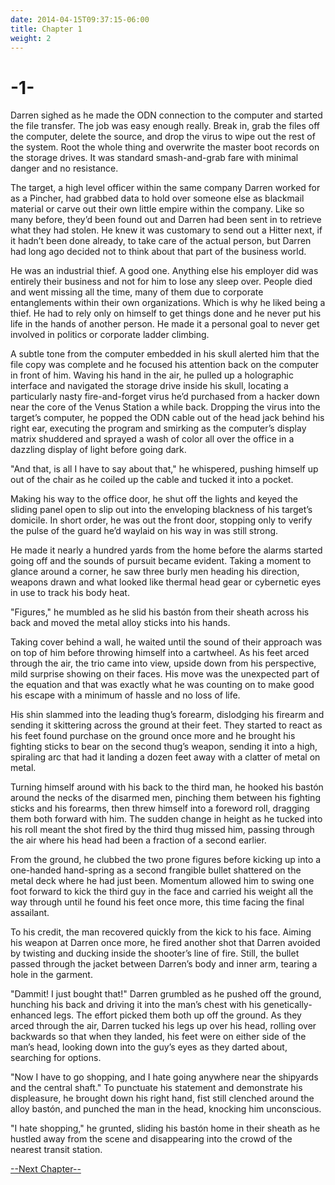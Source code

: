 ```yaml
---
date: 2014-04-15T09:37:15-06:00
title: Chapter 1
weight: 2
---
```


# -1-

Darren sighed as he made the ODN connection to the computer and started the file
transfer. The job was easy enough really. Break in, grab the files off the
computer, delete the source, and drop the virus to wipe out the rest of the
system. Root the whole thing and overwrite the master boot records on the
storage drives. It was standard smash-and-grab fare with minimal danger and no
resistance.

The target, a high level officer within the same company Darren worked for as a
Pincher, had grabbed data to hold over someone else as blackmail material or
carve out their own little empire within the company. Like so many before,
they’d been found out and Darren had been sent in to retrieve what they had
stolen. He knew it was customary to send out a Hitter next, if it hadn’t been
done already, to take care of the actual person, but Darren had long ago decided
not to think about that part of the business world.

He was an industrial thief. A good one. Anything else his employer did was
entirely their business and not for him to lose any sleep over. People died and
went missing all the time, many of them due to corporate entanglements within
their own organizations. Which is why he liked being a thief. He had to rely
only on himself to get things done and he never put his life in the hands of
another person. He made it a personal goal to never get involved in politics or
corporate ladder climbing.

A subtle tone from the computer embedded in his skull alerted him that the file
copy was complete and he focused his attention back on the computer in front of
him. Waving his hand in the air, he pulled up a holographic interface and
navigated the storage drive inside his skull, locating a particularly nasty
fire-and-forget virus he’d purchased from a hacker down near the core of the
Venus Station a while back. Dropping the virus into the target’s computer, he
popped the ODN cable out of the head jack behind his right ear, executing the
program and smirking as the computer’s display matrix shuddered and sprayed a
wash of color all over the office in a dazzling display of light before going
dark.

"And that, is all I have to say about that," he whispered, pushing himself up
out of the chair as he coiled up the cable and tucked it into a pocket.

Making his way to the office door, he shut off the lights and keyed the sliding
panel open to slip out into the enveloping blackness of his target’s domicile.
In short order, he was out the front door, stopping only to verify the pulse of
the guard he’d waylaid on his way in was still strong.

He made it nearly a hundred yards from the home before the alarms started going
off and the sounds of pursuit became evident. Taking a moment to glance around a
corner, he saw three burly men heading his direction, weapons drawn and what
looked like thermal head gear or cybernetic eyes in use to track his body heat.

"Figures," he mumbled as he slid his bastón from their sheath across his back
and moved the metal alloy sticks into his hands.

Taking cover behind a wall, he waited until the sound of their approach was on
top of him before throwing himself into a cartwheel. As his feet arced through
the air, the trio came into view, upside down from his perspective, mild
surprise showing on their faces. His move was the unexpected part of the
equation and that was exactly what he was counting on to make good his escape
with a minimum of hassle and no loss of life.

His shin slammed into the leading thug’s forearm, dislodging his firearm and
sending it skittering across the ground at their feet. They started to react as
his feet found purchase on the ground once more and he brought his fighting
sticks to bear on the second thug’s weapon, sending it into a high, spiraling
arc that had it landing a dozen feet away with a clatter of metal on metal.

Turning himself around with his back to the third man, he hooked his bastón
around the necks of the disarmed men, pinching them between his fighting sticks
and his forearms, then threw himself into a foreword roll, dragging them both
forward with him. The sudden change in height as he tucked into his roll meant
the shot fired by the third thug missed him, passing through the air where his
head had been a fraction of a second earlier.

From the ground, he clubbed the two prone figures before kicking up into a
one-handed hand-spring as a second frangible bullet shattered on the metal deck
where he had just been. Momentum allowed him to swing one foot forward to kick
the third guy in the face and carried his weight all the way through until he
found his feet once more, this time facing the final assailant.

To his credit, the man recovered quickly from the kick to his face. Aiming his
weapon at Darren once more, he fired another shot that Darren avoided by
twisting and ducking inside the shooter’s line of fire. Still, the bullet passed
through the jacket between Darren’s body and inner arm, tearing a hole in the
garment.

"Dammit! I just bought that!" Darren grumbled as he pushed off the ground,
hunching his back and driving it into the man’s chest with his
genetically-enhanced legs. The effort picked them both up off the ground. As
they arced through the air, Darren tucked his legs up over his head, rolling
over backwards so that when they landed, his feet were on either side of the
man’s head, looking down into the guy’s eyes as they darted about, searching for
options.

"Now I have to go shopping, and I hate going anywhere near the shipyards and the
central shaft." To punctuate his statement and demonstrate his displeasure, he
brought down his right hand, fist still clenched around the alloy bastón, and
punched the man in the head, knocking him unconscious.

"I hate shopping," he grunted, sliding his bastón home in their sheath as he
hustled away from the scene and disappearing into the crowd of the nearest
transit station.

[--Next Chapter--](../chapter-2)
